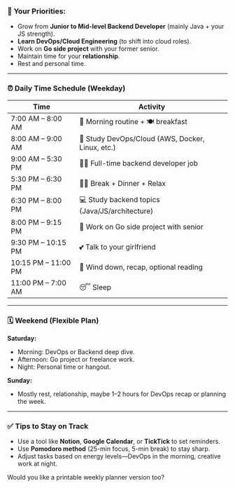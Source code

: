 

### 🎯 **Your Priorities:**

* Grow from **Junior to Mid-level Backend Developer** (mainly Java + your JS strength).
* **Learn DevOps/Cloud Engineering** (to shift into cloud roles).
* Work on **Go side project** with your former senior.
* Maintain time for your **relationship**.
* Rest and personal time.

---

### ⏰ **Daily Time Schedule (Weekday)**

| Time                | Activity                                         |
| ------------------- | ------------------------------------------------ |
| 7:00 AM – 8:00 AM   | 🚿 Morning routine + 🍽️ breakfast               |
| 8:00 AM – 9:00 AM   | 🧠 Study DevOps/Cloud (AWS, Docker, Linux, etc.) |
| 9:00 AM – 5:30 PM   | 👨‍💻 Full-time backend developer job            |
| 5:30 PM – 6:30 PM   | 🏃‍♂️ Break + Dinner + Relax                     |
| 6:30 PM – 8:00 PM   | 💻 Study backend topics (Java/JS/architecture)   |
| 8:00 PM – 9:15 PM   | 💼 Work on Go side project with senior           |
| 9:30 PM – 10:15 PM  | 💕 Talk to your girlfriend                       |
| 10:15 PM – 11:00 PM | 🧘 Wind down, recap, optional reading            |
| 11:00 PM – 7:00 AM  | 😴 Sleep                                         |

---

### 🗓️ **Weekend (Flexible Plan)**

**Saturday:**

* Morning: DevOps or Backend deep dive.
* Afternoon: Go project or freelance work.
* Night: Personal time or hangout.

**Sunday:**

* Mostly rest, relationship, maybe 1–2 hours for DevOps recap or planning the week.

---

### ✅ **Tips to Stay on Track**

* Use a tool like **Notion**, **Google Calendar**, or **TickTick** to set reminders.
* Use **Pomodoro method** (25-min focus, 5-min break) to stay sharp.
* Adjust tasks based on energy levels—DevOps in the morning, creative work at night.

Would you like a printable weekly planner version too?
